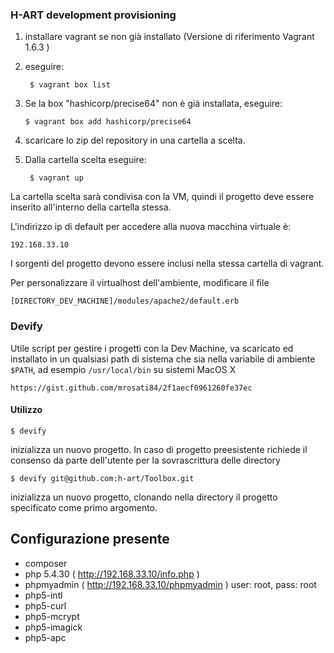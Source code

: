 ### H-ART development provisioning

1. installare vagrant se non già installato (Versione di riferimento Vagrant 1.6.3 )

2. eseguire:

        $ vagrant box list

3.  Se la box "hashicorp/precise64" non è già installata, eseguire:

        $ vagrant box add hashicorp/precise64

4. scaricare lo zip del repository in una cartella a scelta.
5. Dalla cartella scelta eseguire:

        $ vagrant up

La cartella scelta sarà condivisa con la VM, quindi il progetto deve essere inserito all'interno della cartella stessa.

L'indirizzo ip di default per accedere alla nuova macchina virtuale è:

    192.168.33.10

I sorgenti del progetto devono essere inclusi nella stessa cartella di vagrant.

Per personalizzare il virtualhost dell'ambiente, modificare il file

    [DIRECTORY_DEV_MACHINE]/modules/apache2/default.erb

### Devify

Utile script per gestire i progetti con la Dev Machine, va scaricato ed installato in un qualsiasi path di sistema che sia nella variabile di ambiente `$PATH`, ad esempio `/usr/local/bin` su sistemi MacOS X

    https://gist.github.com/mrosati84/2f1aecf0961260fe37ec

#### Utilizzo

    $ devify

inizializza un nuovo progetto. In caso di progetto preesistente richiede il consenso da parte dell'utente per la sovrascrittura delle directory

    $ devify git@github.com:h-art/Toolbox.git

inizializza un nuovo progetto, clonando nella directory il progetto specificato come primo argomento.

## Configurazione presente
* composer
* php 5.4.30 ( http://192.168.33.10/info.php )
* phpmyadmin ( http://192.168.33.10/phpmyadmin ) user: root, pass: root
* php5-intl
* php5-curl
* php5-mcrypt
* php5-imagick
* php5-apc
